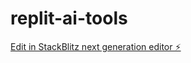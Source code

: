 # replit-ai-tools

[Edit in StackBlitz next generation editor ⚡️](https://stackblitz.com/~/github.com/ormwish/replit-ai-tools)